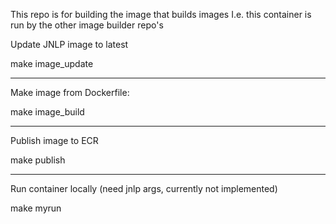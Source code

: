 This repo is for building the image that builds images
I.e. this container is run by the other image builder repo's

Update JNLP image to latest

  make image_update

--------
Make image from Dockerfile:

  make image_build

--------
Publish image to ECR

  make publish

--------
Run container locally (need jnlp args, currently not implemented)

  make myrun

